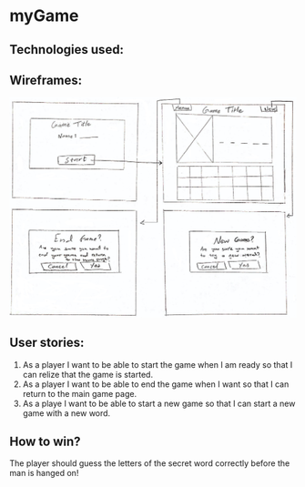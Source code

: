 # myGame
## Technologies used:

## Wireframes:
![Wireframe](/images/wireframe.jpg)
## User stories:
1. As a player I want to be able to start the game when I am ready so that I can relize that the game is started.
2. As a player I want to be able to end the game when I want so that I can return to the main game page.
3. As a playe I want to be able to start a new game so that I can start a new game with a new word.
<!--Document your planning and tell a story about your development process and problem-solving strategy.-->

<!--List unsolved problems which would be fixed in future iterations.-->
## How to win?
The player should guess the letters of the secret word correctly before the man is hanged on!

<!--Describe how some of your favorite functions work-->

